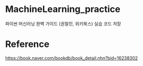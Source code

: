 # MachineLearning_practice
파이썬 머신러닝 완벽 가이드 (권철민, 위키북스) 실습 코드 저장

# Reference
https://book.naver.com/bookdb/book_detail.nhn?bid=16238302